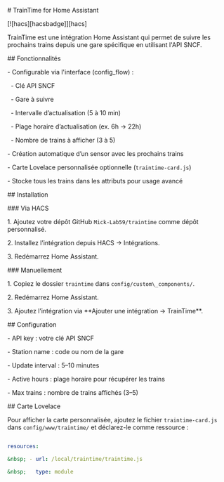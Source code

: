 \# TrainTime for Home Assistant



\[!\[hacs]\[hacsbadge]]\[hacs]



TrainTime est une intégration Home Assistant qui permet de suivre les prochains trains depuis une gare spécifique en utilisant l'API SNCF.



\## Fonctionnalités



\- Configurable via l'interface (config\_flow) :

&nbsp; - Clé API SNCF

&nbsp; - Gare à suivre

&nbsp; - Intervalle d’actualisation (5 à 10 min)

&nbsp; - Plage horaire d’actualisation (ex. 6h → 22h)

&nbsp; - Nombre de trains à afficher (3 à 5)

\- Création automatique d’un sensor avec les prochains trains

\- Carte Lovelace personnalisée optionnelle (`traintime-card.js`)

\- Stocke tous les trains dans les attributs pour usage avancé



\## Installation



\### Via HACS

1\. Ajoutez votre dépôt GitHub `Mick-Lab59/traintime` comme dépôt personnalisé.

2\. Installez l’intégration depuis HACS → Intégrations.

3\. Redémarrez Home Assistant.



\### Manuellement

1\. Copiez le dossier `traintime` dans `config/custom\_components/`.

2\. Redémarrez Home Assistant.

3\. Ajoutez l’intégration via \*\*Ajouter une intégration → TrainTime\*\*.



\## Configuration



\- API key : votre clé API SNCF

\- Station name : code ou nom de la gare

\- Update interval : 5–10 minutes

\- Active hours : plage horaire pour récupérer les trains

\- Max trains : nombre de trains affichés (3–5)



\## Carte Lovelace



Pour afficher la carte personnalisée, ajoutez le fichier `traintime-card.js` dans `config/www/traintime/` et déclarez-le comme ressource :  



```yaml

resources:

&nbsp; - url: /local/traintime/traintime.js

&nbsp;   type: module




